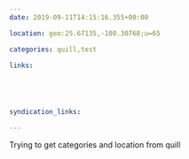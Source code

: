 ```yaml
---
date: 2019-09-11T14:15:16.355+00:00

location: geo:25.67135,-100.30768;u=65

categories: quill,test

links:





syndication_links:

---
```

Trying to get categories and location from quill
